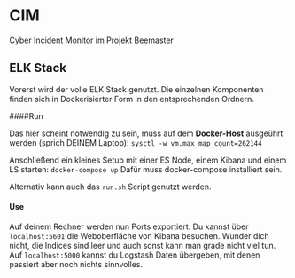 # CIM

Cyber Incident Monitor im Projekt Beemaster

## ELK Stack

Vorerst wird der volle ELK Stack genutzt. Die einzelnen Komponenten finden sich in Dockerisierter Form in den entsprechenden Ordnern.

####Run

Das hier scheint notwendig zu sein, muss auf dem **Docker-Host** ausgeührt werden (sprich DEINEM Laptop):
`sysctl -w vm.max_map_count=262144`

Anschließend ein kleines Setup mit einer ES Node, einem Kibana und einem LS starten:
`docker-compose up`
Dafür muss docker-compose installiert sein.

Alternativ kann auch das `run.sh` Script genutzt werden.


#### Use

Auf deinem Rechner werden nun Ports exportiert. Du kannst über `localhost:5601` die Weboberfläche von Kibana besuchen. Wunder dich nicht, die Indices sind leer und auch sonst kann man grade nicht viel tun.
Auf `localhost:5000` kannst du Logstash Daten übergeben, mit denen passiert aber noch nichts sinnvolles.
